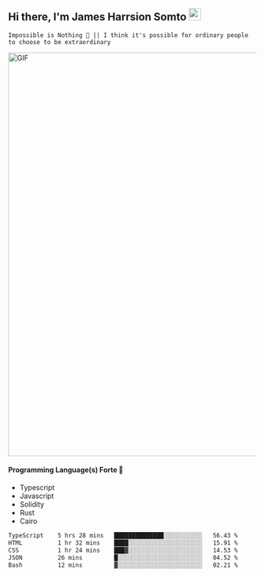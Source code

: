 ## Hi there, I'm James Harrsion Somto <img src="https://media.giphy.com/media/hvRJCLFzcasrR4ia7z/giphy.gif" width="25px">

`Impossible is Nothing 🚀 || I think it's possible for ordinary people to choose to be extraordinary`

 
<img align="center" alt="GIF" src="https://github.com/Gapur/Gapur/blob/master/coding.gif?raw=true" width="818px" height="818px" />


#### Programming Language(s) Forte 🚀
- Typescript
- Javascript
- Solidity
- Rust
- Cairo



<!--START_SECTION:waka-->

```txt
TypeScript    5 hrs 28 mins   ██████████████░░░░░░░░░░░   56.43 %
HTML          1 hr 32 mins    ████░░░░░░░░░░░░░░░░░░░░░   15.91 %
CSS           1 hr 24 mins    ███▓░░░░░░░░░░░░░░░░░░░░░   14.53 %
JSON          26 mins         █░░░░░░░░░░░░░░░░░░░░░░░░   04.52 %
Bash          12 mins         ▓░░░░░░░░░░░░░░░░░░░░░░░░   02.21 %
```

<!--END_SECTION:waka-->
<br />
<br />
<br />








